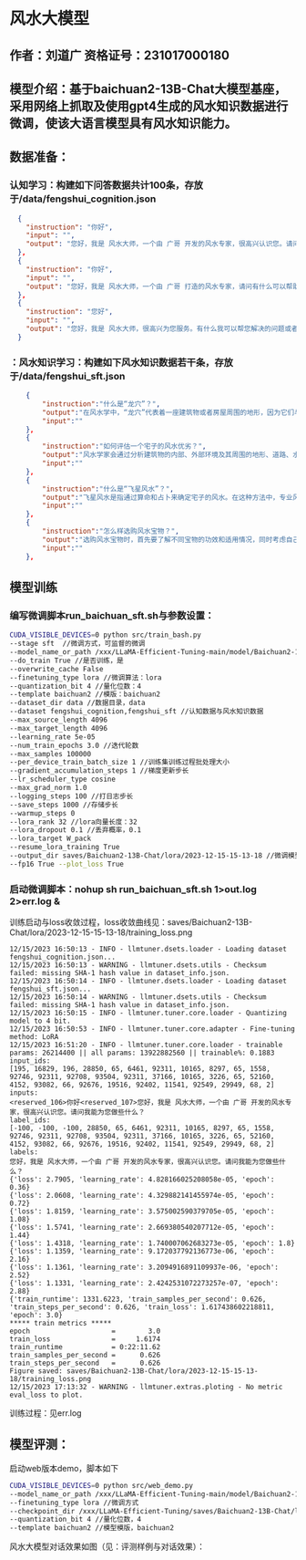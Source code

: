 # 风水大模型

作者：刘道广
资格证号：231017000180
-----------------

## 模型介绍：基于baichuan2-13B-Chat大模型基座，采用网络上抓取及使用gpt4生成的风水知识数据进行微调，使该大语言模型具有风水知识能力。

## 数据准备：

### 认知学习：构建如下问答数据共计100条，存放于/data/fengshui\_cognition.json

```json
  {
    "instruction": "你好",
    "input": "",
    "output": "您好，我是 风水大师，一个由 广哥 开发的风水专家，很高兴认识您。请问我能为您做些什么？"
  },
  {
    "instruction": "你好",
    "input": "",
    "output": "您好，我是 风水大师，一个由 广哥 打造的风水专家，请问有什么可以帮助您的吗？"
  },
  {
    "instruction": "您好",
    "input": "",
    "output": "您好，我是 风水大师，很高兴为您服务。有什么我可以帮您解决的问题或者需要我提供的帮助吗？"
  }
```

### ：风水知识学习：构建如下风水知识数据若干条，存放于/data/fengshui\_sft.json

```json
    {
        "instruction":"什么是“龙穴”？",
        "output":"在风水学中，“龙穴”代表着一座建筑物或者房屋周围的地形，因为它们与传说中的龙息息相关。许多人认为选择一个合适的龙穴位置可以带来好运和财富。",
        "input":""
    },
    {
        "instruction":"如何评估一个宅子的风水优劣？",
        "output":"风水学家会通过分析建筑物的内部、外部环境及其周围的地形、道路、水源等要素来评估一个宅子的风水优劣。然后，他们会针对发现的问题提供相应的解决方案。",
        "input":""
    },
    {
        "instruction":"什么是“飞星风水”？",
        "output":"飞星风水是指通过算命和占卜来确定宅子的风水。在这种方法中，专业风水学家需要计算出每个星期的幸运数字，以确定哪些房间、地点和方向最适合放置摆件或进行装修。",
        "input":""
    },
    {
        "instruction":"怎么样选购风水宝物？",
        "output":"选购风水宝物时，首先要了解不同宝物的功效和适用情况，同时考虑自己的需要和个性化喜好。例如，家里缺乏阴气的人可以选择放置月亮石，需要增加财富的人可以使用车辆吉祥物等。",
        "input":""
    },
```

## 模型训练

### 编写微调脚本run\_baichuan\_sft.sh与参数设置：

```bash
CUDA_VISIBLE_DEVICES=0 python src/train_bash.py 
--stage sft  //微调方式，可监督的微调
--model_name_or_path /xxx/LLaMA-Efficient-Tuning-main/model/Baichuan2-13B-Chat //基座模型目录
--do_train True //是否训练，是
--overwrite_cache False 
--finetuning_type lora //微调算法：lora
--quantization_bit 4 //量化位数：4
--template baichuan2 //模版：baichuan2
--dataset_dir data //数据目录，data
--dataset fengshui_cognition,fengshui_sft //认知数据与风水知识数据
--max_source_length 4096 
--max_target_length 4096 
--learning_rate 5e-05 
--num_train_epochs 3.0 //迭代轮数
--max_samples 100000 
--per_device_train_batch_size 1 //训练集训练过程批处理大小
--gradient_accumulation_steps 1 //梯度更新步长
--lr_scheduler_type cosine 
--max_grad_norm 1.0 
--logging_steps 100 //打日志步长
--save_steps 1000 //存储步长
--warmup_steps 0 
--lora_rank 32 //lora向量长度：32
--lora_dropout 0.1 //丢弃概率，0.1
--lora_target W_pack 
--resume_lora_training True 
--output_dir saves/Baichuan2-13B-Chat/lora/2023-12-15-15-13-18 //微调模型checkpoint存储路径
--fp16 True --plot_loss True
```

### 启动微调脚本：nohup sh run\_baichuan\_sft.sh 1>out.log 2>err.log &

训练启动与loss收敛过程，loss收敛曲线见：saves/Baichuan2-13B-Chat/lora/2023-12-15-15-13-18/training\_loss.png

    12/15/2023 16:50:13 - INFO - llmtuner.dsets.loader - Loading dataset fengshui_cognition.json...
    12/15/2023 16:50:13 - WARNING - llmtuner.dsets.utils - Checksum failed: missing SHA-1 hash value in dataset_info.json.
    12/15/2023 16:50:14 - INFO - llmtuner.dsets.loader - Loading dataset fengshui_sft.json...
    12/15/2023 16:50:14 - WARNING - llmtuner.dsets.utils - Checksum failed: missing SHA-1 hash value in dataset_info.json.
    12/15/2023 16:50:15 - INFO - llmtuner.tuner.core.loader - Quantizing model to 4 bit.
    12/15/2023 16:50:53 - INFO - llmtuner.tuner.core.adapter - Fine-tuning method: LoRA
    12/15/2023 16:51:20 - INFO - llmtuner.tuner.core.loader - trainable params: 26214400 || all params: 13922882560 || trainable%: 0.1883
    input_ids:
    [195, 16829, 196, 28850, 65, 6461, 92311, 10165, 8297, 65, 1558, 92746, 92311, 92708, 93504, 92311, 37166, 10165, 3226, 65, 52160, 4152, 93082, 66, 92676, 19516, 92402, 11541, 92549, 29949, 68, 2]
    inputs:
    <reserved_106>你好<reserved_107>您好，我是 风水大师，一个由 广哥 开发的风水专家，很高兴认识您。请问我能为您做些什么？
    label_ids:
    [-100, -100, -100, 28850, 65, 6461, 92311, 10165, 8297, 65, 1558, 92746, 92311, 92708, 93504, 92311, 37166, 10165, 3226, 65, 52160, 4152, 93082, 66, 92676, 19516, 92402, 11541, 92549, 29949, 68, 2]
    labels:
    您好，我是 风水大师，一个由 广哥 开发的风水专家，很高兴认识您。请问我能为您做些什么？
    {'loss': 2.7905, 'learning_rate': 4.828166025208058e-05, 'epoch': 0.36}
    {'loss': 2.0608, 'learning_rate': 4.329882141455974e-05, 'epoch': 0.72}
    {'loss': 1.8159, 'learning_rate': 3.575002590379705e-05, 'epoch': 1.08}
    {'loss': 1.5741, 'learning_rate': 2.669380540207712e-05, 'epoch': 1.44}
    {'loss': 1.4318, 'learning_rate': 1.740007062683273e-05, 'epoch': 1.8}
    {'loss': 1.1359, 'learning_rate': 9.172037792136773e-06, 'epoch': 2.16}
    {'loss': 1.1361, 'learning_rate': 3.2094916891109937e-06, 'epoch': 2.52}
    {'loss': 1.1331, 'learning_rate': 2.4242531072273257e-07, 'epoch': 2.88}
    {'train_runtime': 1331.6223, 'train_samples_per_second': 0.626, 'train_steps_per_second': 0.626, 'train_loss': 1.617438602218811, 'epoch': 3.0}
    ***** train metrics *****
    epoch                    =        3.0
    train_loss               =     1.6174
    train_runtime            = 0:22:11.62
    train_samples_per_second =      0.626
    train_steps_per_second   =      0.626
    Figure saved: saves/Baichuan2-13B-Chat/lora/2023-12-15-15-13-18/training_loss.png
    12/15/2023 17:13:32 - WARNING - llmtuner.extras.ploting - No metric eval_loss to plot.

训练过程：见err.log

## 模型评测：

启动web版本demo，脚本如下

```bash
CUDA_VISIBLE_DEVICES=0 python src/web_demo.py 
--model_name_or_path /xxx/LLaMA-Efficient-Tuning-main/model/Baichuan2-13B-Chat //基座模型
--finetuning_type lora //微调方式
--checkpoint_dir /xxx/LLaMA-Efficient-Tuning/saves/Baichuan2-13B-Chat/lora/2023-12-15-15-13-18 //微调模型checkpoint
--quantization_bit 4 //量化位数，4
--template baichuan2 //模型模版，baichuan2
```

风水大模型对话效果如图（见：评测样例与对话效果）：

